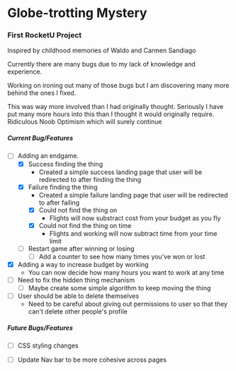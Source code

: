 Globe-trotting Mystery
=====

### First RocketU Project

Inspired by childhood memories of Waldo and Carmen Sandiago

Currently there are many bugs due to my lack of knowledge and experience.

Working on ironing out many of those bugs but I am discovering many more behind the ones I fixed.

This was way more involved than I had originally thought. Seriously I have put many more hours into this than I thought it would originally require. Ridiculous Noob Optimism which will surely continue

##### Current Bug/Features
- [ ] Adding an endgame.
  - [x] Success finding the thing
    - Created a simple success landing page that user will be redirected to after finding the thing
  - [x] Failure finding the thing
    - Created a simple failure landing page that user will be redirected to after failing
    - [x] Could not find the thing on 
      - Flights will now substract cost from your budget as you fly
    - [x] Could not find the thing on time
      - Flights and working will now subtract time from your time limit
  - [ ] Restart game after winning or losing
    - [ ] Add a counter to see how many times you've won or lost
- [x] Adding a way to increase budget by working
  - You can now decide how many hours you want to work at any time
- [ ] Need to fix the hidden thing mechanism
  - [ ] Maybe create some simple algorithm to keep moving the thing
- [ ] User should be able to delete themselves
  - Need to be careful about giving out permissions to user so that they can't delete other people's profile


##### Future Bugs/Features
- [ ] CSS styling changes
- [ ] Update Nav bar to be more cohesive across pages

